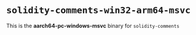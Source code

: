 # `solidity-comments-win32-arm64-msvc`

This is the **aarch64-pc-windows-msvc** binary for `solidity-comments`
